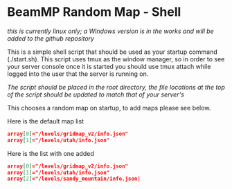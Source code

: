 # BeamMP Random Map - Shell
_this is currently linux only; a Windows version is in the works and will be added to the github repository_

This is a simple shell script that should be used as your startup command (./start.sh).  This script uses tmux as the window manager, so in order to see your server console once it is started you should use tmux attach while logged into the user that the server is running on.

_The script should be placed in the root directory, the file locations at the top of the script should be updated to match that of your server's_

This chooses a random map on startup, to add maps please see below.

Here is the default map list
```json
array[0]="/levels/gridmap_v2/info.json"
array[1]="/levels/utah/info.json"
```

Here is the list with one added
```json
array[0]="/levels/gridmap_v2/info.json"
array[1]="/levels/utah/info.json"
array[2]="/levels/sandy_mountain/info.json|
```
